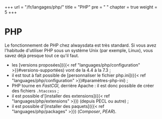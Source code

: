 +++
url = "/fr/langages/php/"
title = "PHP"
pre = "<i class='fab fa-php'></i>&nbsp;"
chapter = true
weight = 5
+++

# PHP

Le fonctionnement de PHP chez alwaysdata est très standard. Si vous avez l'habitude d'utiliser PHP sous un système Unix (par exemple, Linux), vous savez déjà presque tout ce qu'il faut.

* les [versions proposées]({{< ref "languages/php/configuration" >}}#versions-supportées) vont de la 4.4 à la 7.3 ;
* il est tout à fait possible de [personnaliser le fichier php.ini]({{< ref "languages/php/configuration" >}}#paramètres-php-ini) ;
* PHP tourne en *FastCGI*, derrière Apache : il est donc possible de créer des fichiers `.htaccess` ;
* il est possible d'[installer des extensions]({{< ref "languages/php/extensions" >}}) (depuis PECL ou autre) ;
* il est possible d'[installer des paquets]({{< ref "languages/php/packages" >}}) (*Composer*, *PEAR*).

